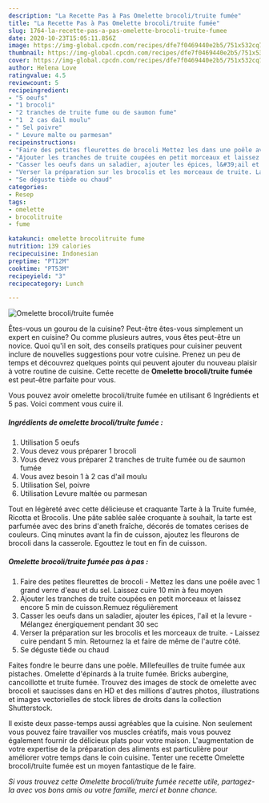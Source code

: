 ```yaml
---
description: "La Recette Pas à Pas Omelette brocoli/truite fumée"
title: "La Recette Pas à Pas Omelette brocoli/truite fumée"
slug: 1764-la-recette-pas-a-pas-omelette-brocoli-truite-fumee
date: 2020-10-23T15:05:11.856Z
image: https://img-global.cpcdn.com/recipes/dfe7f0469440e2b5/751x532cq70/omelette-brocolitruite-fumee-photo-principale-de-la-recette.jpg
thumbnail: https://img-global.cpcdn.com/recipes/dfe7f0469440e2b5/751x532cq70/omelette-brocolitruite-fumee-photo-principale-de-la-recette.jpg
cover: https://img-global.cpcdn.com/recipes/dfe7f0469440e2b5/751x532cq70/omelette-brocolitruite-fumee-photo-principale-de-la-recette.jpg
author: Helena Love
ratingvalue: 4.5
reviewcount: 5
recipeingredient:
- "5 oeufs"
- "1 brocoli"
- "2 tranches de truite fume ou de saumon fume"
- "1  2 cas dail moulu"
- " Sel poivre"
- " Levure malte ou parmesan"
recipeinstructions:
- "Faire des petites fleurettes de brocoli Mettez les dans une poêle avec 1 grand verre d&#39;eau et du sel. Laissez cuire 10 min à feu moyen"
- "Ajouter les tranches de truite coupées en petit morceaux et laissez encore 5 min de cuisson.Remuez régulièrement"
- "Casser les oeufs dans un saladier, ajouter les épices, l&#39;ail et la levure Mélangez énergiquement pendant 30 sec"
- "Verser la préparation sur les brocolis et les morceaux de truite. Laissez cuire pendant 5 min. Retournez la et faire de même de l&#39;autre côté."
- "Se déguste tiède ou chaud"
categories:
- Resep
tags:
- omelette
- brocolitruite
- fume

katakunci: omelette brocolitruite fume 
nutrition: 139 calories
recipecuisine: Indonesian
preptime: "PT12M"
cooktime: "PT53M"
recipeyield: "3"
recipecategory: Lunch

---
```



![Omelette brocoli/truite fumée](https://img-global.cpcdn.com/recipes/dfe7f0469440e2b5/751x532cq70/omelette-brocolitruite-fumee-photo-principale-de-la-recette.jpg)

Êtes-vous un gourou de la cuisine? Peut-être êtes-vous simplement un expert en cuisine? Ou comme plusieurs autres, vous êtes peut-être un novice. Quoi qu'il en soit, des conseils pratiques pour cuisiner peuvent inclure de nouvelles suggestions pour votre cuisine. Prenez un peu de temps et découvrez quelques points qui peuvent ajouter du nouveau plaisir à votre routine de cuisine. Cette recette de <strong> Omelette brocoli/truite fumée </strong> est peut-être parfaite pour vous.

<!--inarticleads1-->

Vous pouvez avoir omelette brocoli/truite fumée en utilisant 6 Ingrédients et 5 pas. Voici comment vous cuire il.

##### Ingrédients de omelette brocoli/truite fumée :

1. Utilisation 5 oeufs
1. Vous devez vous préparer 1 brocoli
1. Vous devez vous préparer 2 tranches de truite fumée ou de saumon fumée
1. Vous avez besoin 1 à 2 cas d&#39;ail moulu
1. Utilisation  Sel, poivre
1. Utilisation  Levure maltée ou parmesan


Tout en légèreté avec cette délicieuse et craquante Tarte à la Truite fumée, Ricotta et Brocolis. Une pâte sablée salée croquante à souhait, la tarte est parfumée avec des brins d&#39;aneth fraîche, décorés de tomates cerises de couleurs. Cinq minutes avant la fin de cuisson, ajoutez les fleurons de brocoli dans la casserole. Egouttez le tout en fin de cuisson. 

<!--inarticleads2-->

##### Omelette brocoli/truite fumée pas à pas :

1. Faire des petites fleurettes de brocoli - Mettez les dans une poêle avec 1 grand verre d&#39;eau et du sel. Laissez cuire 10 min à feu moyen
1. Ajouter les tranches de truite coupées en petit morceaux et laissez encore 5 min de cuisson.Remuez régulièrement
1. Casser les oeufs dans un saladier, ajouter les épices, l&#39;ail et la levure - Mélangez énergiquement pendant 30 sec
1. Verser la préparation sur les brocolis et les morceaux de truite. - Laissez cuire pendant 5 min. Retournez la et faire de même de l&#39;autre côté.
1. Se déguste tiède ou chaud


Faites fondre le beurre dans une poêle. Millefeuilles de truite fumée aux pistaches. Omelette d&#39;épinards à la truite fumée. Bricks aubergine, cancoillotte et truite fumée. Trouvez des images de stock de omelette avec brocoli et saucisses dans en HD et des millions d&#39;autres photos, illustrations et images vectorielles de stock libres de droits dans la collection Shutterstock. 

<!--inarticleads1-->

<p>
Il existe deux passe-temps aussi agréables que la cuisine. Non seulement vous pouvez faire travailler vos muscles créatifs, mais vous pouvez également fournir de délicieux plats pour votre maison. L'augmentation de votre expertise de la préparation des aliments est particulière pour améliorer votre temps dans le coin cuisine. Tenter une recette Omelette brocoli/truite fumée est un moyen fantastique de le faire.
</p>

<p>
<i>Si vous trouvez cette Omelette brocoli/truite fumée recette utile, partagez-la avec vos bons amis ou votre famille, merci et bonne chance.</i>
</p>
